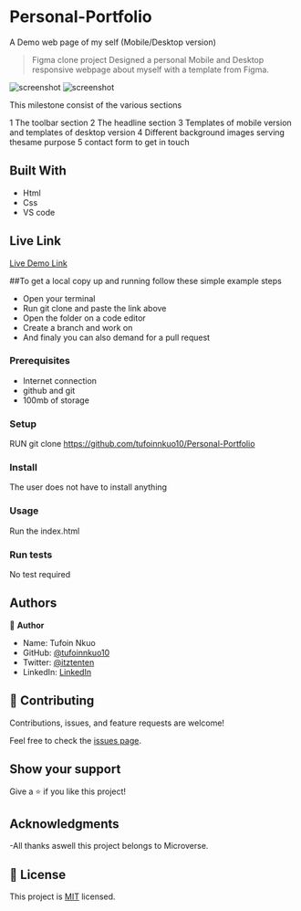 # Personal-Portfolio
A Demo web page of  my self (Mobile/Desktop version)

> Figma clone project
Designed a personal Mobile and Desktop responsive webpage about myself with a template from Figma.

![screenshot](desktopv.png)
![screenshot](mobilev.png)


This milestone consist of the various sections

1 The toolbar section
2 The headline section
3 Templates of mobile  version and templates of desktop version
4 Different background images serving thesame purpose
5 contact form to get in touch



## Built With

- Html
- Css
- VS code

## Live Link

[Live Demo Link](https://vigorous-turing-480551.netlify.app/)

##To get a local copy up and running follow these simple example steps
- Open your terminal
- Run git clone and paste the link above
- Open the folder on a code editor
- Create a branch and work on
- And finaly you can also demand for a pull request

### Prerequisites

- Internet connection
- github and git
- 100mb of storage


### Setup

RUN git clone https://github.com/tufoinnkuo10/Personal-Portfolio

### Install

The user does not have to install anything

### Usage

Run the index.html

### Run tests 

No test required

## Authors

👤 **Author**
- Name: Tufoin Nkuo
- GitHub: [@tufoinnkuo10](https://github.com/tufoinnkuo10)
- Twitter: [@itztenten](https://twitter.com/itztenten)
- LinkedIn: [LinkedIn](https://www.linkedin.com/in/tufoin-nkuo-3b272320b)

## 🤝 Contributing

Contributions, issues, and feature requests are welcome!

Feel free to check the [issues page](../../issues/).

## Show your support

Give a ⭐️ if you like this project!

## Acknowledgments

-All thanks aswell this project belongs to Microverse.

## 📝 License

This project is [MIT](./MIT.md) licensed.

